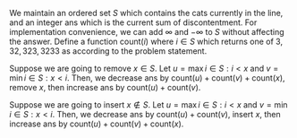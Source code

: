 We maintain an ordered set $S$ which contains the cats currently in the line, and an integer $\text{ans}$ which is the current sum of discontentment. For implementation convenience, we can add $\infty$ and $-\infty$ to $S$ without affecting the answer. Define a function $\text{count}(i)$ where $i \in S$ which returns one of ${3, 32, 323, 3233}$ as according to the problem statement.

Suppose we are going to remove $x \in S$. Let $u = \max{i \in S : i < x}$ and $v = \min{i \in S : x < i}$. Then, we decrease $\text{ans}$ by $\text{count}(u) + \text{count}(v) + \text{count}(x)$, remove $x$, then increase $\text{ans}$ by $\text{count}(u) + \text{count}(v)$.

Suppose we are going to insert $x \notin S$. Let $u = \max{i \in S : i < x}$ and $v = \min{i \in S : x < i}$. Then, we decrease $\text{ans}$ by $\text{count}(u) + \text{count}(v)$, insert $x$, then increase $\text{ans}$ by $\text{count}(u) + \text{count}(v) + \text{count}(x)$.